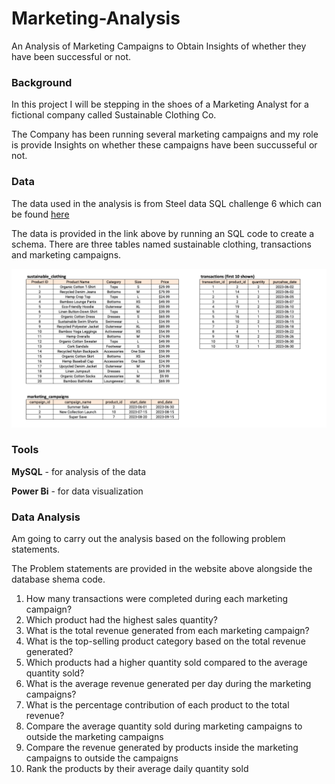 # Marketing-Analysis
An Analysis of Marketing Campaigns to Obtain Insights of whether they have been successful or not.

### Background

In this project I will be stepping in the shoes of a Marketing Analyst for a fictional company called Sustainable Clothing Co.

The Company has been running several marketing campaigns and my role is provide Insights on whether these campaigns have been succusseful or not.

### Data
The data used in the analysis is from Steel data SQL challenge 6 which can be found [here](https://www.steeldata.org.uk/sql6.html) 

The data is provided in the link above by running an SQL code to create a schema.
There are three tables named sustainable clothing, transactions and marketing campaigns.

![alt text](steelchallenge6.PNG)



### Tools
**MySQL** - for analysis of the data

**Power Bi** - for data visualization

### Data Analysis

Am going to carry out the analysis based on the following problem statements.

The Problem statements are provided in the website above alongside the database shema code.

1. How many transactions were completed during each marketing campaign?
2. Which product had the highest sales quantity?
3. What is the total revenue generated from each marketing campaign?
4. What is the top-selling product category based on the total revenue generated?
5. Which products had a higher quantity sold compared to the average quantity sold?
6. What is the average revenue generated per day during the marketing campaigns?
7. What is the percentage contribution of each product to the total revenue?
8. Compare the average quantity sold during marketing campaigns to outside the marketing campaigns
9. Compare the revenue generated by products inside the marketing campaigns to outside the campaigns
10. Rank the products by their average daily quantity sold
